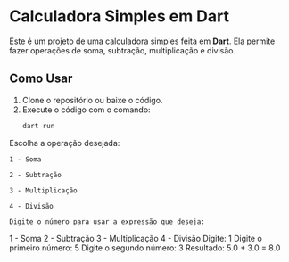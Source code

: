 # Calculadora Simples em Dart

Este é um projeto de uma calculadora simples feita em **Dart**. Ela permite fazer operações de soma, subtração, multiplicação e divisão.

## Como Usar

1. Clone o repositório ou baixe o código.
2. Execute o código com o comando:
   ```bash
   dart run

Escolha a operação desejada:

    1 - Soma

    2 - Subtração

    3 - Multiplicação

    4 - Divisão

    Digite o número para usar a expressão que deseja:
1 - Soma
2 - Subtração
3 - Multiplicação
4 - Divisão
Digite: 1
Digite o primeiro número: 5
Digite o segundo número: 3
Resultado: 5.0 + 3.0 = 8.0
